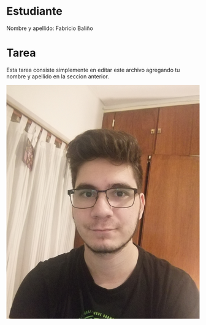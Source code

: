 # Estudiante
Nombre y apellido: Fabricio Baliño

# Tarea
Esta tarea consiste simplemente en editar este archivo agregando tu nombre y apellido en la seccion anterior.

![mi foto](Foto_GitHub.jpg)
